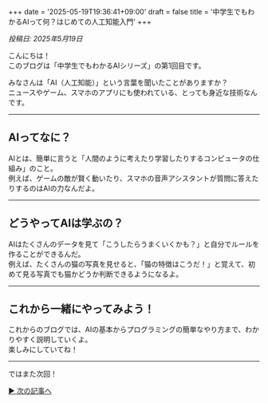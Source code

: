 +++
date = '2025-05-19T19:36:41+09:00'
draft = false
title = '中学生でもわかるAIって何？はじめての人工知能入門'
+++

*投稿日: 2025年5月19日*
<!--more-->

こんにちは！  
このブログは「中学生でもわかるAIシリーズ」の第1回目です。  

みなさんは「AI（人工知能）」という言葉を聞いたことがありますか？  
ニュースやゲーム、スマホのアプリにも使われている、とっても身近な技術なんです。

---

## AIってなに？

AIとは、簡単に言うと「人間のように考えたり学習したりするコンピュータの仕組み」のこと。  
例えば、ゲームの敵が賢く動いたり、スマホの音声アシスタントが質問に答えたりするのはAIの力なんだよ。

---

## どうやってAIは学ぶの？

AIはたくさんのデータを見て「こうしたらうまくいくかも？」と自分でルールを作ることができるんだ。  
例えば、たくさんの猫の写真を見せると、「猫の特徴はこうだ！」と覚えて、初めて見る写真でも猫かどうか判断できるようになるよ。

---

## これから一緒にやってみよう！

これからのブログでは、AIの基本からプログラミングの簡単なやり方まで、わかりやすく説明していくよ。  
楽しみにしていてね！

---

ではまた次回！

<a href="/home/tojikiku/kantan-ai-blog/content/posts/π0ってなに？.md" class="my-button">▶ 次の記事へ</a>



